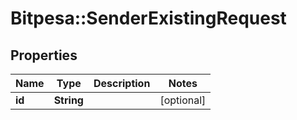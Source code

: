 # Bitpesa::SenderExistingRequest

## Properties
Name | Type | Description | Notes
------------ | ------------- | ------------- | -------------
**id** | **String** |  | [optional] 


